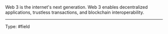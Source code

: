 Web 3 is the internet's next generation. Web 3 enables decentralized applications, trustless transactions, and blockchain interoperability. 

___
Type: #field


